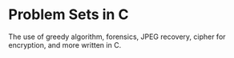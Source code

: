 # Problem Sets in C
The use of greedy algorithm, forensics, JPEG recovery, cipher for encryption, and more written in C.
